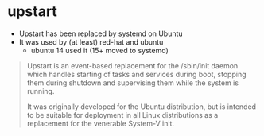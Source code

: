 # upstart

* Upstart has been replaced by systemd on Ubuntu
* It was used by (at least) red-hat and ubuntu
    * ubuntu 14 used it (15+ moved to systemd)

> Upstart is an event-based replacement for the /sbin/init daemon which handles
> starting of tasks and services during boot, stopping them during shutdown and
> supervising them while the system is running.
>
> It was originally developed for the Ubuntu distribution, but is intended to be
> suitable for deployment in all Linux distributions as a replacement for the
> venerable System-V init.

